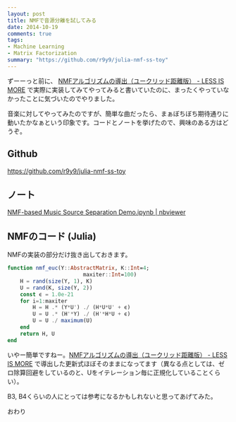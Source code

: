 ```yaml
---
layout: post
title: NMFで音源分離を試してみる
date: 2014-10-19
comments: true
tags:
- Machine Learning
- Matrix Factorization
summary: "https://github.com/r9y9/julia-nmf-ss-toy"
---
```


ずーーっと前に、 [NMFアルゴリズムの導出（ユークリッド距離版） - LESS IS MORE](http://r9y9.github.io/blog/2013/07/27/nmf-euclid/) で実際に実装してみてやってみると書いていたのに、まったくやっていなかったことに気づいたのでやりました。

音楽に対してやってみたのですが、簡単な曲だったら、まぁぼちぼち期待通りに動いたかなぁという印象です。コードとノートを挙げたので、興味のある方はどうぞ。

## Github

https://github.com/r9y9/julia-nmf-ss-toy

## ノート

[NMF-based Music Source Separation Demo.ipynb | nbviewer](http://nbviewer.ipython.org/github/r9y9/julia-nmf-ss-toy/blob/master/NMF-based%20Music%20Source%20Separation%20Demo.ipynb)

## NMFのコード (Julia)

NMFの実装の部分だけ抜き出しておきます。
```julia
function nmf_euc(Y::AbstractMatrix, K::Int=4;
                        maxiter::Int=100)
    H = rand(size(Y, 1), K)
    U = rand(K, size(Y, 2))
    const ϵ = 1.0e-21
    for i=1:maxiter
        H = H .* (Y*U') ./ (H*U*U' + ϵ)
        U = U .* (H'*Y) ./ (H'*H*U + ϵ)
        U = U ./ maximum(U)
    end
    return H, U
end
```

いやー簡単ですねー。[NMFアルゴリズムの導出（ユークリッド距離版） - LESS IS MORE](http://r9y9.github.io/blog/2013/07/27/nmf-euclid/) で導出した更新式ほぼそのままになってます（異なる点としては、ゼロ除算回避をしているのと、Uをイテレーション毎に正規化していることくらい）。

B3, B4くらいの人にとっては参考になるかもしれないと思ってあげてみた。

おわり

